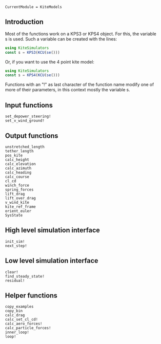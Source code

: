 ```@meta
CurrentModule = KiteModels
```
## Introduction
Most of the functions work on a KPS3 or KPS4 object. For this, the variable s is used.
Such a variable can be created with the lines:
```julia
using KiteSimulators
const s = KPS3(KCU(se()))
```
Or, if you want to use the 4 point kite model:
```julia
using KiteSimulators
const s = KPS4(KCU(se()))
```
Functions with an "!" as last character of the function name modify one of more of their
parameters, in this context mostly the variable s.

## Input functions
```@docs
set_depower_steering!
set_v_wind_ground!
```

## Output functions
```@docs
unstretched_length
tether_length
pos_kite
calc_height
calc_elevation
calc_azimuth
calc_heading
calc_course
cl_cd
winch_force
spring_forces
lift_drag
lift_over_drag
v_wind_kite
kite_ref_frame
orient_euler
SysState
```

## High level simulation interface
```@docs
init_sim!
next_step!
```

## Low level simulation interface
```@docs
clear!
find_steady_state!
residual!
```

## Helper functions
```@docs
copy_examples
copy_bin
calc_drag
calc_set_cl_cd!
calc_aero_forces!
calc_particle_forces!
inner_loop!
loop!
```
